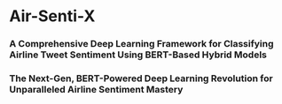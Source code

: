 # Air-Senti-X
### A Comprehensive Deep Learning Framework for Classifying Airline Tweet Sentiment Using BERT-Based Hybrid Models
### The Next-Gen, BERT-Powered Deep Learning Revolution for Unparalleled Airline Sentiment Mastery
